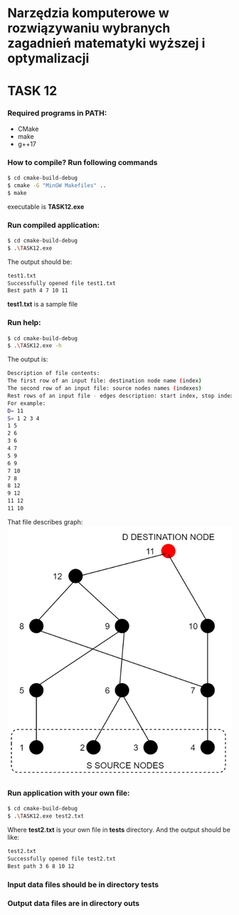# Narzędzia komputerowe w rozwiązywaniu wybranych zagadnień matematyki wyższej i optymalizacji
# TASK 12 

### Required programs in PATH:
 - CMake 
 - make
 - g++17

### How to compile? Run following commands
```sh
$ cd cmake-build-debug
$ cmake -G "MinGW Makefiles" ..
$ make
```

executable is **TASK12.exe**

### Run compiled application:
```sh
$ cd cmake-build-debug
$ .\TASK12.exe
```

The output should be:
```sh
test1.txt
Successfully opened file test1.txt
Best path 4 7 10 11
```

**test1.txt** is a sample file

### Run help:
```sh
$ cd cmake-build-debug
$ .\TASK12.exe -h
```
The output is:
```sh
Description of file contents:
The first row of an input file: destination node name (index)
The second row of an input file: source nodes names (indexes)
Rest rows of an input file - edges description: start index, stop index
For example:
D= 11
S= 1 2 3 4
1 5
2 6
3 6
4 7
5 9
6 9
7 10
7 8
8 12
9 12
11 12
11 10
```
That file describes graph:<br/>
[![N|Solid](https://raw.githubusercontent.com/witek117/NKwRWZMWiO/master/tests/test1.jpg)](https://raw.githubusercontent.com/witek117/NKwRWZMWiO/master/tests/test1.jpg)

### Run application with your own file:
```sh
$ cd cmake-build-debug
$ .\TASK12.exe test2.txt
```
Where **test2.txt** is your own file in **tests** directory.
And the output should be like:
```sh
test2.txt
Successfully opened file test2.txt
Best path 3 6 8 10 12
```

### Input data files should be in directory **tests**
### Output data files are in directory **outs**

